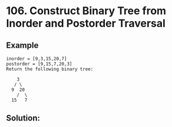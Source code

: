 # 106. Construct Binary Tree from Inorder and Postorder Traversal

## Example

    inorder = [9,3,15,20,7]
    postorder = [9,15,7,20,3]
    Return the following binary tree:

        3
       / \
      9  20
        /  \
      15   7

## Solution:

```javascript

```
